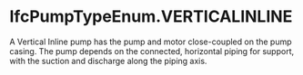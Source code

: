 IfcPumpTypeEnum.VERTICALINLINE
==============================
A Vertical Inline pump has the pump and motor close-coupled on the pump
casing. The pump depends on the connected, horizontal piping for support, with
the suction and discharge along the piping axis.


